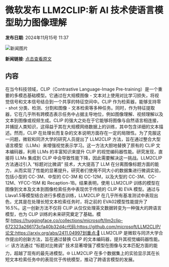 # ​微软发布 LLM2CLIP:新 AI 技术使语言模型助力图像理解

**发布日期**: 2024年11月15号 11:37

![新闻图片](https://pic.chinaz.com/thumb/2024/1115/24111511372874328322.jpg)

**新闻链接**: [点击查看原文](https://www.aibase.com/zh/news/13261)

## 内容

在当今科技领域，CLIP（Contrastive Language-Image Pre-training）是一个重要的多模态基础模型。它通过在大规模图像 - 文本对上使用对比学习损失，将视觉信号和文本信号结合到一个共享的特征空间中。CLIP 作为检索器，能够支持零 - shot 分类、检测、分割和图像 - 文本检索等多种任务。同时，作为特征提取器，它在几乎所有跨模态表示任务中占据主导地位，例如图像理解、视频理解以及文本到图像或视频生成。CLIP 的强大之处在于它能够将图像与自然语言相连接，并捕捉人类知识，这得益于其在大规模网络数据上的训练，其中包含详细的文本描述。然而，CLIP 在处理长而复杂的文本说明方面存在一定的局限性。为了克服这一问题，微软和同济大学的研究人员提出了 LLM2CLIP 方法，旨在通过整合大型语言模型（LLMs）来增强视觉表示学习。这一方法大胆地替换了原有的 CLIP 文本编码器，利用 LLMs 的丰富知识来提升 CLIP 的视觉编码器性能。研究发现，直接将 LLMs 集成到 CLIP 中会导致性能下降，因此需要解决这一挑战。LLM2CLIP 方法通过引入 “标题对比微调” 技术，大大提高了 LLM 在分离图像标题方面的能力，从而实现了性能的显著提升。研究者们使用不同大小的数据集进行微调实验，包括小型的 CC-3M、中型的 CC-3M 和 CC-12M，以及大型的 CC-3M、CC-12M、YFCC-15M 和 Recaption-1B。结果表明，使用 LLM2CLIP 训练的模型在图像到文本及文本到图像检索任务中表现优于传统的 CLIP 和 EVA 模型。通过与 Llava1.5等模型结合进行多模态训练，LLM2CLIP 在几乎所有基准测试中表现出色，尤其是在处理长短文本检索任务时，将之前的 EVA02模型性能提升了16.5%。这一创新方法不仅将 CLIP 从仅仅处理英文数据转变为一种强大的跨语言模型，也为 CLIP 训练的未来研究奠定了基础。模型:https://huggingface.co/collections/microsoft/llm2clip-672323a266173cfa40b32d4c代码:https://github.com/microsoft/LLM2CLIP/论文:https://arxiv.org/abs/2411.04997划重点:🌟 LLM2CLIP 是微软与同济大学合作提出的创新方法，旨在通过替换 CLIP 的文本编码器，提升其视觉编码器性能。📈 该方法通过 “标题对比微调” 技术显著增强了模型在图像与文本匹配方面的能力，超越了现有的最先进模型。🌐 LLM2CLIP 在多个数据集上的实验显示其在长短文本检索任务中的表现优于传统模型，推动了跨语言模型的发展。
